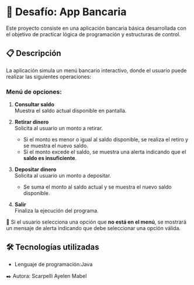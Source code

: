 # 🏦 Desafío: App Bancaria

Este proyecto consiste en una aplicación bancaria básica desarrollada con el objetivo de practicar lógica de programación y estructuras de control.

## 📋 Descripción

La aplicación simula un menú bancario interactivo, donde el usuario puede realizar las siguientes operaciones:

### Menú de opciones:

1. **Consultar saldo**  
   Muestra el saldo actual disponible en pantalla.

2. **Retirar dinero**  
   Solicita al usuario un monto a retirar.  
   - Si el monto es menor o igual al saldo disponible, se realiza el retiro y se muestra el nuevo saldo.  
   - Si el monto excede el saldo, se muestra una alerta indicando que el **saldo es insuficiente**.

3. **Depositar dinero**  
   Solicita al usuario un monto a depositar.  
   - Se suma el monto al saldo actual y se muestra el nuevo saldo disponible.

9. **Salir**  
   Finaliza la ejecución del programa.

🔸 Si el usuario selecciona una opción que **no está en el menú**, se mostrará un mensaje de alerta indicando que debe seleccionar una opción válida.

## 🛠️ Tecnologías utilizadas

- Lenguaje de programación:Java

✒️ Autora:
Scarpelli Ayelen Mabel
